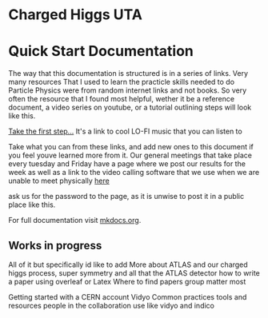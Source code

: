 # Charged Higgs UTA 
# Quick Start Documentation


The way that this documentation is structured is in a series of links.
Very many resources That I used to learn the practicle skills needed to do Particle Physics 
were from random internet links and not books. So very often the resource that I found most helpful, wether it be
a reference document, a video series on youtube, or a tutorial outlining steps will look like this. 

[Take the first step...](https://www.youtube.com/watch?v=2atQnvunGCo)
It's a link to cool LO-FI music that you can listen to

Take what you can from these links, and add new ones to this document if you feel youve learned more from it.
Our general meetings that take place every tuesday and Friday have a page where we post our results for the week
as well as a link to the video calling software that we use when we are unable to meet physically [here](https://indico.cern.ch/event/884412/)

ask us for the password to the page, as it is unwise to post it in a public place like this.



For full documentation visit [mkdocs.org](https://www.mkdocs.org).

## Works in progress
All of it but specifically id like to add
More about ATLAS and our
charged higgs process, super symmetry and all that
the ATLAS detector
 how to write a paper using overleaf or Latex
 Where to find papers
group matter most

Getting started with a CERN account
Vidyo
Common practices tools and resources people in the collaboration use
like vidyo and indico



